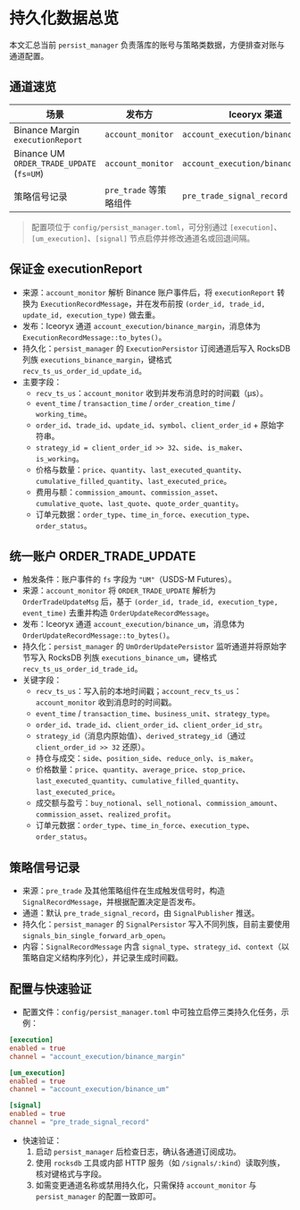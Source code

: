 # 持久化数据总览

本文汇总当前 `persist_manager` 负责落库的账号与策略类数据，方便排查对账与通道配置。

## 通道速览

| 场景 | 发布方 | Iceoryx 渠道 | 数据结构 | 默认 RocksDB 列族 |
| --- | --- | --- | --- | --- |
| Binance Margin `executionReport` | `account_monitor` | `account_execution/binance_margin` | `ExecutionRecordMessage` | `executions_binance_margin` |
| Binance UM `ORDER_TRADE_UPDATE` (`fs=UM`) | `account_monitor` | `account_execution/binance_um` | `OrderUpdateRecordMessage` | `executions_binance_um` |
| 策略信号记录 | `pre_trade` 等策略组件 | `pre_trade_signal_record` | `SignalRecordMessage` | 视 `SignalType` 而定（如 `signals_bin_single_forward_arb_open`） |

> 配置项位于 `config/persist_manager.toml`，可分别通过 `[execution]`、`[um_execution]`、`[signal]` 节点启停并修改通道名或回退间隔。

## 保证金 executionReport

- 来源：`account_monitor` 解析 Binance 账户事件后，将 `executionReport` 转换为 `ExecutionRecordMessage`，并在发布前按 `(order_id, trade_id, update_id, execution_type)` 做去重。
- 发布：Iceoryx 通道 `account_execution/binance_margin`，消息体为 `ExecutionRecordMessage::to_bytes()`。
- 持久化：`persist_manager` 的 `ExecutionPersistor` 订阅通道后写入 RocksDB 列族 `executions_binance_margin`，键格式 `recv_ts_us_order_id_update_id`。
- 主要字段：
  - `recv_ts_us`：`account_monitor` 收到并发布消息时的时间戳（µs）。
  - `event_time` / `transaction_time` / `order_creation_time` / `working_time`。
  - `order_id`、`trade_id`、`update_id`、`symbol`、`client_order_id` + 原始字符串。
  - `strategy_id = client_order_id >> 32`、`side`、`is_maker`、`is_working`。
  - 价格与数量：`price`、`quantity`、`last_executed_quantity`、`cumulative_filled_quantity`、`last_executed_price`。
  - 费用与额：`commission_amount`、`commission_asset`、`cumulative_quote`、`last_quote`、`quote_order_quantity`。
  - 订单元数据：`order_type`、`time_in_force`、`execution_type`、`order_status`。

## 统一账户 ORDER_TRADE_UPDATE

- 触发条件：账户事件的 `fs` 字段为 `"UM"`（USDS-M Futures）。
- 来源：`account_monitor` 将 `ORDER_TRADE_UPDATE` 解析为 `OrderTradeUpdateMsg` 后，基于 `(order_id, trade_id, execution_type, event_time)` 去重并构造 `OrderUpdateRecordMessage`。
- 发布：Iceoryx 通道 `account_execution/binance_um`，消息体为 `OrderUpdateRecordMessage::to_bytes()`。
- 持久化：`persist_manager` 的 `UmOrderUpdatePersistor` 监听通道并将原始字节写入 RocksDB 列族 `executions_binance_um`，键格式 `recv_ts_us_order_id_trade_id`。
- 关键字段：
  - `recv_ts_us`：写入前的本地时间戳；`account_recv_ts_us`：`account_monitor` 收到消息时的时间戳。
  - `event_time` / `transaction_time`、`business_unit`、`strategy_type`。
  - `order_id`、`trade_id`、`client_order_id`、`client_order_id_str`。
  - `strategy_id`（消息内原始值）、`derived_strategy_id`（通过 `client_order_id >> 32` 还原）。
  - 持仓与成交：`side`、`position_side`、`reduce_only`、`is_maker`。
  - 价格数量：`price`、`quantity`、`average_price`、`stop_price`、`last_executed_quantity`、`cumulative_filled_quantity`、`last_executed_price`。
  - 成交额与盈亏：`buy_notional`、`sell_notional`、`commission_amount`、`commission_asset`、`realized_profit`。
  - 订单元数据：`order_type`、`time_in_force`、`execution_type`、`order_status`。

## 策略信号记录

- 来源：`pre_trade` 及其他策略组件在生成触发信号时，构造 `SignalRecordMessage`，并根据配置决定是否发布。
- 通道：默认 `pre_trade_signal_record`，由 `SignalPublisher` 推送。
- 持久化：`persist_manager` 的 `SignalPersistor` 写入不同列族，目前主要使用 `signals_bin_single_forward_arb_open`。
- 内容：`SignalRecordMessage` 内含 `signal_type`、`strategy_id`、`context`（以策略自定义结构序列化），并记录生成时间戳。

## 配置与快速验证

- 配置文件：`config/persist_manager.toml` 中可独立启停三类持久化任务，示例：

```toml
[execution]
enabled = true
channel = "account_execution/binance_margin"

[um_execution]
enabled = true
channel = "account_execution/binance_um"

[signal]
enabled = true
channel = "pre_trade_signal_record"
```

- 快速验证：
  1. 启动 `persist_manager` 后检查日志，确认各通道订阅成功。
  2. 使用 `rocksdb` 工具或内部 HTTP 服务（如 `/signals/:kind`）读取列族，核对键格式与字段。
  3. 如需变更通道名称或禁用持久化，只需保持 `account_monitor` 与 `persist_manager` 的配置一致即可。
